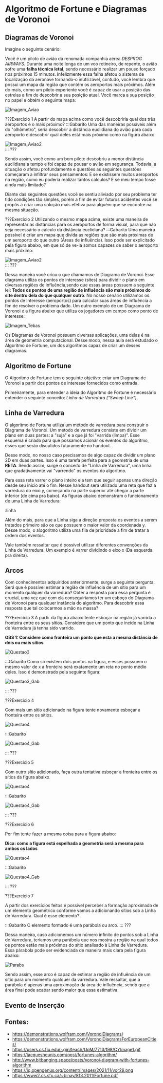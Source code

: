 <h1>Algoritmo de Fortune e Diagramas de Voronoi</h1>

## Diagramas de Voronoi

Imagine o seguinte cenário:

Você é um piloto de avião da renomada companhia aérea *DESPROG AIRWAYS*. Durante uma noite longa de um voo rotineiro, de repente, o avião sofre uma **falha técnica letal**, sendo necessário realizar um pouso forçado nos próximos 15 minutos. Infelizmente essa falha afetou o sistema de localização da aeronave tornando-o inútilizável, contudo, você lembra que possui um mapa da região que contém os aeroportos mais próximos. Além do mais, como um piloto experiente você é capaz de usar a posição das estrelas a fim de descobrir a sua posição atual. Você marca a sua posição no papel e obtém o seguinte mapa:

![Imagem_Aviao](ex1.png)

???Exercicio 1
A partir do mapa acima como você descobriria qual dos três aeroportos é o mais próximo?
:::Gabarito
Uma das maneiras possíveis além do "olhômetro", seria descobrir a distância euclidiana do avião para cada aeroporto e descobrir qual deles está mais próximo como na figura abaixo:

![Imagem_Aviao2](gabex1.png)    
:::
???

Sendo assim, você como um bom piloto descobriu a menor distância euclidiana a tempo e foi capaz de pousar o avião em segurança. Todavia, a situação o afetou profundamente e questões as seguintes questões começaram a infiltrar seus pensamentos:  E se existissem muitos aeroportos na região, como eu poderia realizar tantos calculos? E se meu tempo fosse ainda mais limitado? 

Diante das seguintes questões você se sentiu aliviado por seu problema ter tido condições tão simples, porém a fim de evitar futuros acidentes você se propôs a criar uma solução mais efetiva para alguém que se encontre na mesma situação.

???Exercicio 2
Utilizando o mesmo mapa acima, existe uma maneira de representar as distâncias para os aeroportos de forma visual, para que não seja necessário o calculo da distância euclidiana?
:::Gabarito
Uma maneira possível é criar um mapa que divida as regiões que são mais próximas de um aeroporto do que outro (Áreas de influência). Isso pode ser explicitado pela figura abaixo, em que só de ve-la somos capazes de saber o aeroporto mais próximo:

![Imagem_Aviao2](gabex2.png)  
:::
???

Dessa maneira você criou o que chamamos de Diagrama de Voronoi. Esse diagrama utiliza os pontos de interesse (sites) para dividir o plano em diversas regiões de influência,sendo que essas áreas possuem a seguinte lei: **Todos os pontos de uma região de influência são mais próximos do site dentro dela do que qualquer outro**. No nosso cenário utilizamos os pontos de interesse (aeroportos) para calcular suas áreas de influência a fim de resolver o problema dado. Um outro exemplo de um Diagrama de Voronoi é a figura abaixo que utiliza os jogadores em campo como ponto de interesse:

![Imagem_Tebas](exemplo.jpeg)  

Os Diagramas de Voronoi possuem diversas aplicações, uma delas é na área de geometria computacional. Desse modo, nessa aula será estudado o Algoritmo de Fortune, um dos algoritmos capaz de criar um desses diagramas.

## Algoritmo de Fortune

O Algoritmo de Fortune tem o seguinte objetivo: criar um Diagrama de Voronoi a partir dos pontos de interesse fornecidos como entrada.

Primeiramente, para entender a ideia do Algoritmo de Fortune é necessário entender o seguinte conceito:  *Linha de Varredura ("Sweep Line")*.

## Linha de Varredura

O algoritmo de Fortuna utiliza um método de varredura para construir o Diagrama de Voronoi. Um método de varredura consiste em dividir um plano em duas partes: a "suja" e a que já foi "varrida (limpa)". Esse esquema é criado para que possamos acionar os eventos do algoritmo, esses que serão discutidos futuramente no handout.

Desse modo, no nosso caso precisamos de algo capaz de dividir um plano 2D em duas partes. Isso é uma tarefa perfeita para a geometria de uma **RETA**. Sendo assim, surge o conceito de "Linha de Varredura", uma linha que gradativamente vai "varrendo" os eventos do algoritmo.

Para essa reta varrer o plano inteiro ela tem que seguir apenas uma direção desde seu inicio até o fim. Nesse handout será utilizado uma reta que faz a varredura do eixo y, começando na parte superior até chegar a parte inferior (de cima pra baixo). As figuras abaixo demonstram o funcionamento de uma Linha de Varredura:

:linha


Além do mais, para que a Linha siga a direção proposta os eventos a serem tratados primeiro são os que possuem o maior valor da coordenada y. Desse modo, o alogoritmo utiliza uma fila de prioridade a fim de tratar a ordem dos eventos. 

Vale também ressaltar que é possível utilizar diferentes convenções da Linha de Varredura. Um exemplo é varrer dividindo o eixo x (Da esquerda pra direita).

## Arcos

Com conhecimentos adquiridos anteriormente, surge a seguinte pergunta: Será que é possível estimar a região de influência de um sítio para um momento qualquer da varredura? Obter a resposta para essa pergunta é crucial, uma vez que com ela conseguiriamos ter um esboço do Diagrama de Voronoi para qualquer instância do algoritmo. Para descobrir essa resposta que tal colocarmos a mão na massa?

???Exercicio 3
A partir da figura abaixo tente esboçar na região já varrida a fronteira entre os seus sítios. Considere que um ponto que incide na Linha de Varredura já tenha sido varrido.

**OBS 1: Considere como fronteira um ponto que esta a mesma distância de dois ou mais sítios**


![Questao3](parab1.png)

:::Gabarito
Como só existem dois pontos na figura, e esses possuem o mesmo valor de x a fronteira será exatamente um reta no ponto médio deles. Isso é demonstrado pela seguinte figura:

![Questao3_Gab](pgab1.png)

:::
???

???Exercicio 4

Com mais um sítio adicionado na figura tente novamente esboçar a fronteira entre os sítios.

![Questao4](parab2.png)

:::Gabarito

![Questao4_Gab](pgab2.png)

:::
???

???Exercicio 5

Com outro sítio adicionado, faça outra tentativa esboçar a fronteira entre os sítios da figura abaixo.

![Questao4](parab3.png)

:::Gabarito

![Questao4_Gab](pgab3.png)

:::
???

???Exercicio 6

Por fim tente fazer a mesma coisa para a figura abaixo:

**Dica: como a figura está espelhada a geometria será a mesma para ambos os lados** 

![Questao4](parab4.png)

:::Gabarito

![Questao4_Gab](pgab4.png)

:::
???

???Exercicio 7

A partir dos exercícios feitos é possível perceber a formação aproximada de um elemento geométrico conforme vamos a adicionando sítios sob a Linha de Varredura. Qual é esse elemento?

:::Gabarito
O elemento formado é uma parábola ou arco.
:::
???

Dessa maneira, caso adicionemos um número infinito de pontos sob a Linha de Varredura, teriamos uma parábola que nos mostra a região na qual todos os pontos estão mais próximos do sítio analisado à Linha de Varredura. Essa párabola pode ser evidenciada de maneira mais clara pela figura abaixo:

![Parabs](q4.png)

Sendo assim, esse arco é capaz de estimar a região de influência de um sítio para um momento qualquer da varredura. Vale ressaltar, que a parábola é apenas uma aproximação da área de influência, sendo que a área final pode acabar sendo maior que essa estimativa. 
   
## Evento de Inserção

## Fontes:
* <https://demonstrations.wolfram.com/VoronoiDiagrams/>
* <https://demonstrations.wolfram.com/VoronoiDiagramsForEuropeanCities/>
* <https://users.cs.fiu.edu/~giri/teach/UoM/7713/f98/CYImage1.gif>
* <https://jacquesheunis.com/post/fortunes-algorithm/>
* <http://www.bitbanging.space/posts/voronoi-diagram-with-fortunes-algorithm>
* <https://iq.opengenus.org/content/images/2021/11/vor29.png>
* <https://www2.cs.sfu.ca/~binay/813.2011/Fortune.pdf>
